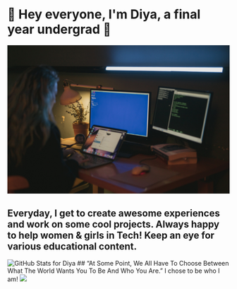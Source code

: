 # 👋 Hey everyone, I'm Diya, a final year undergrad 👋

<!--
**sunshine-19/sunshine-19** is a ✨ _special_ ✨ repository because its `README.md` (this file) appears on your GitHub profile.

Here are some ideas to get you started:

- 🔭 I’m currently working on ...
- 🌱 I’m currently learning ...
- 👯 I’m looking to collaborate on ...
- 🤔 I’m looking for help with ...
- 💬 Ask me about ...
- 📫 How to reach me: ...
- 😄 Pronouns: ...
- ⚡ Fun fact: ...
-->

![](https://github.com/sunshine-19/sunshine-19/blob/main/pexels-cottonbro-5473298.jpg)
## Everyday, I get to create awesome experiences and work on some cool projects. Always happy to help women & girls in Tech! Keep an eye for various educational content.

<img src="https://github-readme-stats.vercel.app/api?username=sunshine-19&show_icons=true&include_all_commits=true&count_private=true&theme=jolly&layout=compact" alt="GitHub Stats for Diya" width="700">
## “At Some Point, We All Have To Choose Between What The World Wants You To Be And Who You Are.” I chose to be who I am!
<img src="https://github-readme-streak-stats.herokuapp.com?user=sunshine-19&theme=jolly" width="700">
